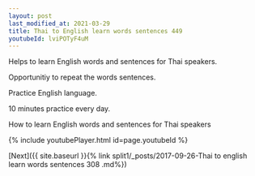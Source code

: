 ```yaml
---
layout: post
last_modified_at: 2021-03-29
title: Thai to English learn words sentences 449 
youtubeId: lviPOTyF4uM
---
```

 
 
Helps to learn English words and sentences for Thai speakers.

Opportunitiy to repeat the words sentences. 

Practice English language. 
 
10 minutes practice every day. 
 
How to learn English words and sentences for Thai speakers 
 
{% include youtubePlayer.html id=page.youtubeId %}
 
 
[Next]({{ site.baseurl }}{% link  split1/_posts/2017-09-26-Thai to english learn words sentences 308 .md%})
 
